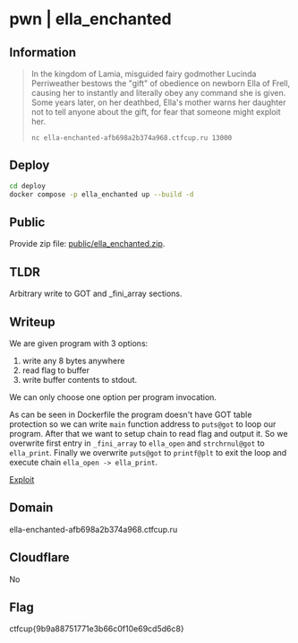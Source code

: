 # pwn | ella_enchanted

## Information

> In the kingdom of Lamia, misguided fairy godmother Lucinda Perriweather bestows the "gift" of obedience on newborn Ella of Frell, causing her to instantly and literally obey any command she is given. Some years later, on her deathbed, Ella's mother warns her daughter not to tell anyone about the gift, for fear that someone might exploit her.
> 
> `nc ella-enchanted-afb698a2b374a968.ctfcup.ru 13000`

## Deploy

```sh
cd deploy
docker compose -p ella_enchanted up --build -d
```

## Public

Provide zip file: [public/ella_enchanted.zip](public/ella_enchanted.zip).

## TLDR

Arbitrary write to GOT and _fini_array sections.

## Writeup

We are given program with 3 options:
1) write any 8 bytes anywhere
2) read flag to buffer
3) write buffer contents to stdout.

We can only choose one option per program invocation.

As can be seen in Dockerfile the program doesn't have GOT table protection so we can write `main` function address to `puts@got` to loop our program.
After that we want to setup chain to read flag and output it. So we overwrite first entry in `_fini_array` to `ella_open` and `strchrnul@got` to `ella_print`. Finally we overwrite `puts@got` to `printf@plt` to exit the loop and execute chain `ella_open -> ella_print`.

[Exploit](solve/sploit.py)

## Domain

ella-enchanted-afb698a2b374a968.ctfcup.ru

## Cloudflare

No

## Flag

ctfcup{9b9a88751771e3b66c0f10e69cd5d6c8}
